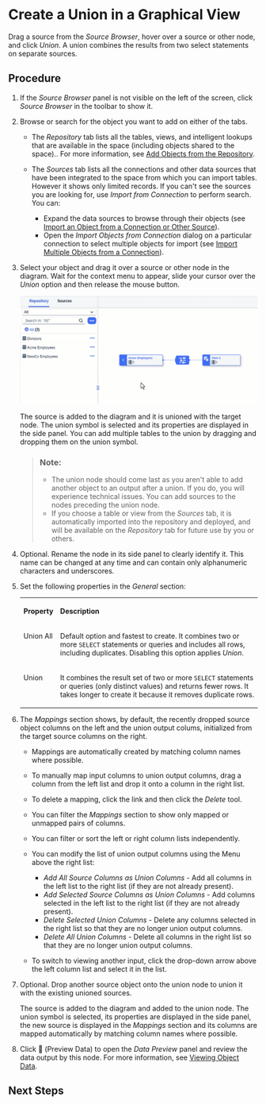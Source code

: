 <!-- loio5c3d354a9cc9450984c14bf4b4ceefa9 -->

<link rel="stylesheet" type="text/css" href="css/sap-icons.css"/>

# Create a Union in a Graphical View

Drag a source from the *Source Browser*, hover over a source or other node, and click *Union*. A union combines the results from two select statements on separate sources.



## Procedure

1.  If the *Source Browser* panel is not visible on the left of the screen, click *Source Browser* in the toolbar to show it.

2.  Browse or search for the object you want to add on either of the tabs.

    -   The *Repository* tab lists all the tables, views, and intelligent lookups that are available in the space \(including objects shared to the space\).. For more information, see [Add Objects from the Repository](add-objects-from-the-repository-13fcecd.md).

    -   The *Sources* tab lists all the connections and other data sources that have been integrated to the space from which you can import tables. However it shows only limited records. If you can't see the sources you are looking for, use *Import from Connection* to perform search. You can:

        -   Expand the data sources to browse through their objects \(see [Import an Object from a Connection or Other Source](import-an-object-from-a-connection-or-other-source-3e6f8f2.md)\).
        -   Open the *Import Objects from Connection* dialog on a particular connection to select multiple objects for import \(see [Import Multiple Objects from a Connection](import-multiple-objects-from-a-connection-e720b13.md)\).


3.  Select your object and drag it over a source or other node in the diagram. Wait for the context menu to appear, slide your cursor over the *Union* option and then release the mouse button.

    ![](images/GIF_2025_-_Create_a_Union_in_a_Graphical_View_79fcecd.gif)

    The source is added to the diagram and it is unioned with the target node. The union symbol is selected and its properties are displayed in the side panel. You can add multiple tables to the union by dragging and dropping them on the union symbol.

    > ### Note:  
    > -   The union node should come last as you aren't able to add another object to an output after a union. If you do, you will experience technical issues. You can add sources to the nodes preceding the union node.
    > -   If you choose a table or view from the *Sources* tab, it is automatically imported into the repository and deployed, and will be available on the *Repository* tab for future use by you or others.

4.  Optional. Rename the node in its side panel to clearly identify it. This name can be changed at any time and can contain only alphanumeric characters and underscores.

5.  Set the following properties in the *General* section:


    <table>
    <tr>
    <th valign="top">

    Property
    
    </th>
    <th valign="top">

    Description
    
    </th>
    </tr>
    <tr>
    <td valign="top">
    
    Union All
    
    </td>
    <td valign="top">
    
    Default option and fastest to create. It combines two or more `SELECT` statements or queries and includes all rows, including duplicates. Disabling this option applies *Union*.
    
    </td>
    </tr>
    <tr>
    <td valign="top">
    
    Union
    
    </td>
    <td valign="top">
    
    It combines the result set of two or more `SELECT` statements or queries \(only distinct values\) and returns fewer rows. It takes longer to create it because it removes duplicate rows.
    
    </td>
    </tr>
    </table>
    
6.  The *Mappings* section shows, by default, the recently dropped source object columns on the left and the union output colums, initialized from the target source columns on the right.

    -   Mappings are automatically created by matching column names where possible.
    -   To manually map input columns to union output columns, drag a column from the left list and drop it onto a column in the right list.
    -   To delete a mapping, click the link and then click the *Delete* tool.
    -   You can filter the *Mappings* section to show only mapped or unmapped pairs of columns.
    -   You can filter or sort the left or right column lists independently.
    -   You can modify the list of union output columns using the Menu above the right list:
        -   *Add All Source Columns as Union Columns* - Add all columns in the left list to the right list \(if they are not already present\).
        -   *Add Selected Source Columns as Union Columns* - Add columns selected in the left list to the right list \(if they are not already present\).
        -   *Delete Selected Union Columns* - Delete any columns selected in the right list so that they are no longer union output columns.
        -   *Delete All Union Columns* - Delete all columns in the right list so that they are no longer union output columns.

    -   To switch to viewing another input, click the drop-down arrow above the left column list and select it in the list.

7.  Optional. Drop another source object onto the union node to union it with the existing unioned sources.

    The source is added to the diagram and added to the union node. The union symbol is selected, its properties are displayed in the side panel, the new source is displayed in the *Mappings* section and its columns are mapped automatically by matching column names where possible.

8.  Click <span class="FPA-icons-V3"></span> \(Preview Data\) to open the *Data Preview* panel and review the data output by this node. For more information, see [Viewing Object Data](viewing-object-data-b338e4a.md).




<a name="loio5c3d354a9cc9450984c14bf4b4ceefa9__postreq_bds_dvq_lnb"/>

## Next Steps

